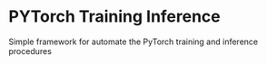 # PYTorch Training Inference
Simple framework for automate the PyTorch training and inference procedures
